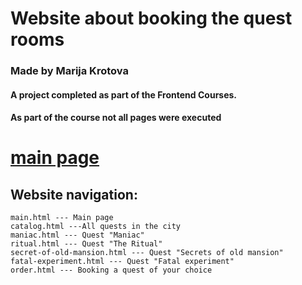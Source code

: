 #  Website about booking the quest rooms 
### Made by Marija Krotova

#### A project completed as part of the Frontend Courses.
#### As part of the course not all pages were executed 

# [main page](https://mashakrot.github.io/escape-room/build/main.html)
## Website navigation:

    main.html --- Main page
    catalog.html ---All quests in the city
    maniac.html --- Quest "Maniac"
    ritual.html --- Quest "The Ritual"
    secret-of-old-mansion.html --- Quest "Secrets of old mansion"
    fatal-experiment.html --- Quest "Fatal experiment"
    order.html --- Booking a quest of your choice
